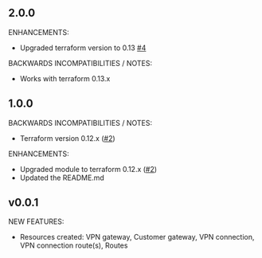 ## 2.0.0

ENHANCEMENTS:
* Upgraded terraform version to 0.13  [#4](https://github.com/zoitech/terraform-aws-vpn/issues/4)

BACKWARDS INCOMPATIBILITIES / NOTES:
* Works with terraform 0.13.x


## 1.0.0

BACKWARDS INCOMPATIBILITIES / NOTES:

* Terraform version 0.12.x ([#2](https://github.com/zoitech/terraform-aws-vpn/issues/2))

ENHANCEMENTS:

* Upgraded module to terraform 0.12.x ([#2](https://github.com/zoitech/terraform-aws-vpn/issues/2))
* Updated the README.md

## v0.0.1

NEW FEATURES:

* Resources created: VPN gateway, Customer gateway, VPN connection, VPN connection route(s), Routes
